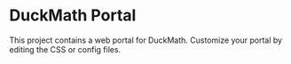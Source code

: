 # DuckMath Portal
This project contains a web portal for DuckMath. Customize your portal by editing the CSS or config files.
